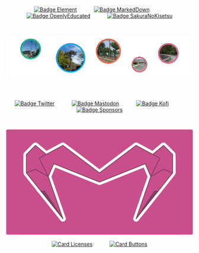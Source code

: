 
<div align = center>

<br>

[![Badge Element]][Matrix]         
[![Badge MarkedDown]][MarkedDown]         
[![Badge OpenlyEducated]][OpenlyEducated]         
[![Badge SakuraNoKisetsu]][SakuraNoKisetsu]

<br>

[![_]][#]

<br>
<br>

[![Badge Twitter]][Twitter]         
[![Badge Mastodon]][Mastodon]         
[![Badge Kofi]][Kofi]         
[![Badge Sponsors]][Sponsors]

<br>

![画布]

[![Card Licenses]][Licenses]         
[![Card Buttons]][Buttons]


</div>


<!----------------------------------------------------------------------------->

[バナー]: ファイル/バナー.png
[画布]: ファイル/画布.png
[_]: ファイル/_.gif

[#]: #

[SakuraNoKisetsu]: https://github.com/SakuraNoKisetsu
[OpenlyEducated]: https://github.com/OpenlyEducated
[MarkedDown]: https://github.com/MarkedDown 'How to better use Markdown'
[NexusMods]: https://www.nexusmods.com/users/152690878
[Mastodon]: https://mastodon.social/@ElectronicsArchiver
[Twitter]: https://twitter.com/ElectroArchiver
[Matrix]: https://matrix.to/#/@electronicsarchive:matrix.org 'My Matrix Profile'

[Licenses]: https://github.com/MarkedDown/Licenses
[Buttons]: https://github.com/MarkedDown/Buttons

[Sponsors]: https://github.com/sponsors/ElectronicsArchiver
[Youtube]: https://Youtube.com/channel/UCmCBrIMAVP9Agou3UO3i8eg
[Kofi]: https://ko-fi.com/P5P4DX8FC

<!---------------------------------[ Cards ]----------------------------------->

[Card Licenses]: https://github-readme-stats.vercel.app/api/pin/?username=MarkedDown&repo=Licenses&hide_border=true&show_icons=true&border_color=c84f8c&bg_color=0dbd8b&border_radius=8&title_color=FFFFFF&text_color=EEEEEE&icon_color=0d6c51
[Card Buttons]: https://github-readme-stats.vercel.app/api/pin/?username=MarkedDown&repo=Buttons&hide_border=true&show_icons=true&border_color=c84f8c&bg_color=00b2ff&border_radius=8&title_color=FFFFFF&text_color=EEEEEE&icon_color=14729b


<!--------------------------------[ Badges ]----------------------------------->

[Badge SakuraNoKisetsu]: https://img.shields.io/badge/ＳａｋｕｒａNoKisetsu-e36d92?style=for-the-badge&logoColor=white&logo=Git&
[Badge OpenlyEducated]: https://img.shields.io/badge/OpenlyＥｄｕｃａｔｅｄ-ed6d46?style=for-the-badge&logoColor=white&logo=GitBook
[Badge MarkedDown]: https://img.shields.io/badge/ＭａｒｋｅｄDown-00b2ff?style=for-the-badge&logoColor=white&logo=Markdown
[Badge Element]: https://img.shields.io/badge/Matrix-0dbd8b?style=for-the-badge&logoColor=white&logo=Matrix

[Badge Mastodon]: https://img.shields.io/mastodon/follow/108635789259150706?color=24659d&domain=https%3A%2F%2Fmastodon.social&label=Mastodon&logo=Mastodon&logoColor=FFFFFF&style=for-the-badge&labelColor=3088D4
[Badge Sponsors]: https://img.shields.io/github/sponsors/ElectronicsArchiver?labelColor=e36d92&logo=GitHubSponsors&logoColor=FFFFFF&style=for-the-badge&color=b55976
[Badge Twitter]: https://img.shields.io/twitter/follow/ElectroArchiver?color=1378b7&label=Twitter&logo=Twitter&logoColor=FFFFFF&style=for-the-badge&labelColor=1DA1F2
[Badge Kofi]: https://img.shields.io/badge/Kofi-d5504d?logo=Kofi&logoColor=FFFFFF&style=for-the-badge&labelColor=FF5E5B

<!------------------------------[ Verification ]------------------------------->

<a rel = 'me' href = 'https://mastodon.social/@ElectronicsArchiver'></a>
